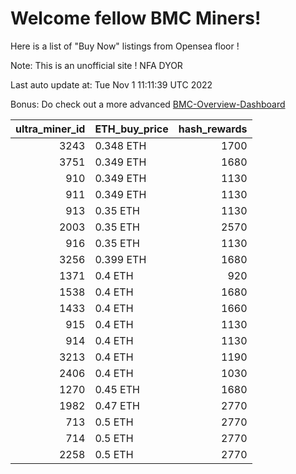 # Welcome fellow BMC Miners!
Here is a list of "Buy Now" listings from Opensea floor !

Note: This is an unofficial site ! NFA DYOR

Last auto update at: Tue Nov  1 11:11:39 UTC 2022

Bonus: Do check out a more advanced [BMC-Overview-Dashboard](https://dune.com/defifunk/BMC-Overview-Dashboard)


|   ultra_miner_id | ETH_buy_price   |   hash_rewards |
|-----------------:|:----------------|---------------:|
|             3243 | 0.348 ETH       |           1700 |
|             3751 | 0.349 ETH       |           1680 |
|              910 | 0.349 ETH       |           1130 |
|              911 | 0.349 ETH       |           1130 |
|              913 | 0.35 ETH        |           1130 |
|             2003 | 0.35 ETH        |           2570 |
|              916 | 0.35 ETH        |           1130 |
|             3256 | 0.399 ETH       |           1680 |
|             1371 | 0.4 ETH         |            920 |
|             1538 | 0.4 ETH         |           1680 |
|             1433 | 0.4 ETH         |           1660 |
|              915 | 0.4 ETH         |           1130 |
|              914 | 0.4 ETH         |           1130 |
|             3213 | 0.4 ETH         |           1190 |
|             2406 | 0.4 ETH         |           1030 |
|             1270 | 0.45 ETH        |           1680 |
|             1982 | 0.47 ETH        |           2770 |
|              713 | 0.5 ETH         |           2770 |
|              714 | 0.5 ETH         |           2770 |
|             2258 | 0.5 ETH         |           2770 |